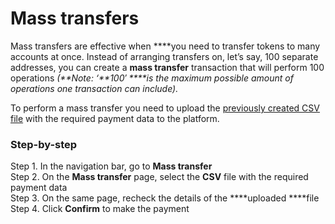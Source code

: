 # Mass transfers

Mass transfers are effective when ****you need to transfer tokens to many accounts at once. Instead of arranging transfers on, let’s say, 100 separate addresses, you can create a **mass transfer** transaction that will perform 100 operations _\(**Note: ‘**100′ ****is the maximum possible amount of operations one transaction can include\)._

To perform a mass transfer you need to upload the [previously created CSV file](https://cryptofund.software/resources/product-guide/end-users/wallet/create-a-csv-file-for-mass-transfer/) with the required payment data to the platform.

### Step-by-step <a id="step-by-step"></a>

Step 1. In the navigation bar, go to **Mass transfer**  
Step 2. On the **Mass transfer** page, select the **CSV** file with the required payment data  
Step 3. On the same page, recheck the details of the ****uploaded ****file  
Step 4. Click **Confirm** to make the payment


